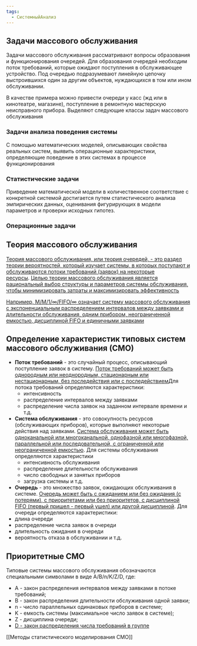 ```yaml
---
tags:
  - СистемныйАнализ
---
```

## Задачи массового обслуживания

Задачи массового обслуживания рассматривают вопросы образования и функционирования очередей. Для образования очередей необходим поток требований, которые ожидают поступления в обслуживающее устройство. Под очередью подразумевают линейную цепочку выстроившихся один за другим объектов, нуждающихся в том или ином обслуживании.

В качестве примера можно привести очереди у касс (жд или в кинотеатре, магазине), поступление в ремонтную мастерскую неисправного прибора.
Выделяют следующие классы задач массового обслуживания
### Задачи анализа поведения системы
С помощью математических моделей, описывающих свойства реальных систем, выявить операционные характеристики, определяющие поведение в этих системах в процессе функционирования
### Статистические задачи
Приведение математической модели в количественное соответствие с конкретной системой достигается путем статистического анализа эмпирических данных, оценивания фигурирующих в модели параметров и проверки исходных гипотез.
### Операционные задачи

## Теория массового обслуживания
[Теория массового обслуживания, или теория очередей, - это раздел теории вероятностей, который изучает системы, в которых поступают и обслуживаются потоки требований (заявок) на некоторые ресурсы](https://ru.wikipedia.org/wiki/%D0%A2%D0%B5%D0%BE%D1%80%D0%B8%D1%8F_%D0%BC%D0%B0%D1%81%D1%81%D0%BE%D0%B2%D0%BE%D0%B3%D0%BE_%D0%BE%D0%B1%D1%81%D0%BB%D1%83%D0%B6%D0%B8%D0%B2%D0%B0%D0%BD%D0%B8%D1%8F). [Целью теории массового обслуживания является рациональный выбор структуры и параметров системы обслуживания, чтобы минимизировать затраты и максимизировать эффективность](https://ru.wikipedia.org/wiki/%D0%A2%D0%B5%D0%BE%D1%80%D0%B8%D1%8F_%D0%BC%D0%B0%D1%81%D1%81%D0%BE%D0%B2%D0%BE%D0%B3%D0%BE_%D0%BE%D0%B1%D1%81%D0%BB%D1%83%D0%B6%D0%B8%D0%B2%D0%B0%D0%BD%D0%B8%D1%8F)

[Например, M/M/1/∞/FIFO/∞ означает систему массового обслуживания с экспоненциальным распределением интервалов между заявками и длительности обслуживания, одним прибором, неограниченной емкостью, дисциплиной FIFO и единичными заявками](https://ru.wikipedia.org/wiki/%D0%A2%D0%B5%D0%BE%D1%80%D0%B8%D1%8F_%D0%BC%D0%B0%D1%81%D1%81%D0%BE%D0%B2%D0%BE%D0%B3%D0%BE_%D0%BE%D0%B1%D1%81%D0%BB%D1%83%D0%B6%D0%B8%D0%B2%D0%B0%D0%BD%D0%B8%D1%8F)
## Определение характеристик типовых систем массового обслуживания (СМО)

- **Поток требований** - это случайный процесс, описывающий поступление заявок в систему. [Поток требований может быть однородным или неоднородным, стационарным или нестационарным, без последействия или с последействием](https://ru.wikipedia.org/wiki/%D0%A2%D0%B5%D0%BE%D1%80%D0%B8%D1%8F_%D0%BC%D0%B0%D1%81%D1%81%D0%BE%D0%B2%D0%BE%D0%B3%D0%BE_%D0%BE%D0%B1%D1%81%D0%BB%D1%83%D0%B6%D0%B8%D0%B2%D0%B0%D0%BD%D0%B8%D1%8F)Для потока требований определяются характеристики: 
	- интенсивность
	- распределение интервалов между заявками
	- распределение числа заявок на заданном интервале времени и т.д.
- **Система обслуживания** - это совокупность ресурсов (обслуживающих приборов), которые выполняют некоторые действия над заявками. [Система обслуживания может быть одноканальной или многоканальной, однофазной или многофазной, параллельной или последовательной, с ограниченной или неограниченной емкостью](https://ru.wikipedia.org/wiki/%D0%A2%D0%B5%D0%BE%D1%80%D0%B8%D1%8F_%D0%BC%D0%B0%D1%81%D1%81%D0%BE%D0%B2%D0%BE%D0%B3%D0%BE_%D0%BE%D0%B1%D1%81%D0%BB%D1%83%D0%B6%D0%B8%D0%B2%D0%B0%D0%BD%D0%B8%D1%8F). Для системы обслуживания определяются характеристики
	- интенсивность обслуживания
	- распределение длительности обслуживания
	- число свободных и занятых приборов
	- загрузка системы и т.д.
- **Очередь** - это множество заявок, ожидающих обслуживания в системе. [Очередь может быть с ожиданием или без ожидания (с потерями), с приоритетами или без приоритетов, с дисциплиной FIFO (первый пришел - первый ушел) или другой дисциплиной](https://ru.wikipedia.org/wiki/%D0%A2%D0%B5%D0%BE%D1%80%D0%B8%D1%8F_%D0%BC%D0%B0%D1%81%D1%81%D0%BE%D0%B2%D0%BE%D0%B3%D0%BE_%D0%BE%D0%B1%D1%81%D0%BB%D1%83%D0%B6%D0%B8%D0%B2%D0%B0%D0%BD%D0%B8%D1%8F). Для очереди определяются  характеристики:
- длина очереди
- распределение числа заявок в очереди
- длительность ожидания в очереди
- вероятность отказа в обслуживании и т.д.
## Приоритетные СМО
Типовые системы массового обслуживания обозначаются специальными символами в виде A/B/n/K/Z/D, где:

- A - закон распределения интервалов между заявками в потоке требований;
- B - закон распределения длительности обслуживания одной заявки;
- n - число параллельных одинаковых приборов в системе;
- K - емкость системы (максимальное число заявок в системе);
- Z - дисциплина очереди;
- [D - закон распределения числа требований в группе](https://ru.wikipedia.org/wiki/%D0%A2%D0%B5%D0%BE%D1%80%D0%B8%D1%8F_%D0%BC%D0%B0%D1%81%D1%81%D0%BE%D0%B2%D0%BE%D0%B3%D0%BE_%D0%BE%D0%B1%D1%81%D0%BB%D1%83%D0%B6%D0%B8%D0%B2%D0%B0%D0%BD%D0%B8%D1%8F)


[[Методы статистического моделирования СМО]]